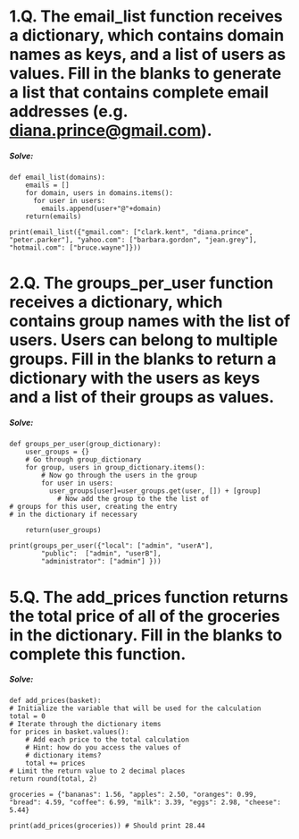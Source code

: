# 1.Q. The email_list function receives a dictionary, which contains domain names as keys, and a list of users as values. Fill in the blanks to generate a list that contains complete email addresses (e.g. diana.prince@gmail.com).

##### Solve:
	def email_list(domains):
		emails = []
		for domain, users in domains.items():
		  for user in users:
		    emails.append(user+"@"+domain)
		return(emails)

	print(email_list({"gmail.com": ["clark.kent", "diana.prince", "peter.parker"], "yahoo.com": ["barbara.gordon", "jean.grey"], "hotmail.com": ["bruce.wayne"]}))


# 2.Q. The groups_per_user function receives a dictionary, which contains group names with the list of users. Users can belong to multiple groups. Fill in the blanks to return a dictionary with the users as keys and a list of their groups as values. 

##### Solve:
	def groups_per_user(group_dictionary):
		user_groups = {}
		# Go through group_dictionary
		for group, users in group_dictionary.items():
			# Now go through the users in the group
			for user in users:
			  user_groups[user]=user_groups.get(user, []) + [group]
				# Now add the group to the the list of
	# groups for this user, creating the entry
	# in the dictionary if necessary

		return(user_groups)

	print(groups_per_user({"local": ["admin", "userA"],
			"public":  ["admin", "userB"],
			"administrator": ["admin"] }))
    
    
# 5.Q. The add_prices function returns the total price of all of the groceries in the dictionary. Fill in the blanks to complete this function.

##### Solve:
    def add_prices(basket):
	# Initialize the variable that will be used for the calculation
	total = 0
	# Iterate through the dictionary items
	for prices in basket.values():
		# Add each price to the total calculation
		# Hint: how do you access the values of
		# dictionary items?
		total += prices
	# Limit the return value to 2 decimal places
	return round(total, 2)  

	groceries = {"bananas": 1.56, "apples": 2.50, "oranges": 0.99, "bread": 4.59, "coffee": 6.99, "milk": 3.39, "eggs": 2.98, "cheese": 5.44}

	print(add_prices(groceries)) # Should print 28.44


    
